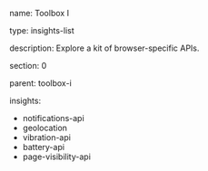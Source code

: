 name: Toolbox I

type: insights-list

description: Explore a kit of browser-specific APIs.

section: 0

parent: toolbox-i

insights:
  - notifications-api
  - geolocation
  - vibration-api
  - battery-api
  - page-visibility-api
